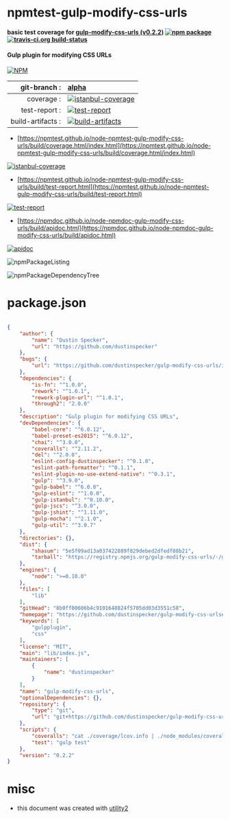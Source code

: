 # npmtest-gulp-modify-css-urls

#### basic test coverage for  [gulp-modify-css-urls (v0.2.2)](https://github.com/dustinspecker/gulp-modify-css-urls#readme)  [![npm package](https://img.shields.io/npm/v/npmtest-gulp-modify-css-urls.svg?style=flat-square)](https://www.npmjs.org/package/npmtest-gulp-modify-css-urls) [![travis-ci.org build-status](https://api.travis-ci.org/npmtest/node-npmtest-gulp-modify-css-urls.svg)](https://travis-ci.org/npmtest/node-npmtest-gulp-modify-css-urls)

#### Gulp plugin for modifying CSS URLs

[![NPM](https://nodei.co/npm/gulp-modify-css-urls.png?downloads=true&downloadRank=true&stars=true)](https://www.npmjs.com/package/gulp-modify-css-urls)

| git-branch : | [alpha](https://github.com/npmtest/node-npmtest-gulp-modify-css-urls/tree/alpha)|
|--:|:--|
| coverage : | [![istanbul-coverage](https://npmtest.github.io/node-npmtest-gulp-modify-css-urls/build/coverage.badge.svg)](https://npmtest.github.io/node-npmtest-gulp-modify-css-urls/build/coverage.html/index.html)|
| test-report : | [![test-report](https://npmtest.github.io/node-npmtest-gulp-modify-css-urls/build/test-report.badge.svg)](https://npmtest.github.io/node-npmtest-gulp-modify-css-urls/build/test-report.html)|
| build-artifacts : | [![build-artifacts](https://npmtest.github.io/node-npmtest-gulp-modify-css-urls/glyphicons_144_folder_open.png)](https://github.com/npmtest/node-npmtest-gulp-modify-css-urls/tree/gh-pages/build)|

- [https://npmtest.github.io/node-npmtest-gulp-modify-css-urls/build/coverage.html/index.html](https://npmtest.github.io/node-npmtest-gulp-modify-css-urls/build/coverage.html/index.html)

[![istanbul-coverage](https://npmtest.github.io/node-npmtest-gulp-modify-css-urls/build/screenCapture.buildCi.browser.%252Ftmp%252Fbuild%252Fcoverage.lib.html.png)](https://npmtest.github.io/node-npmtest-gulp-modify-css-urls/build/coverage.html/index.html)

- [https://npmtest.github.io/node-npmtest-gulp-modify-css-urls/build/test-report.html](https://npmtest.github.io/node-npmtest-gulp-modify-css-urls/build/test-report.html)

[![test-report](https://npmtest.github.io/node-npmtest-gulp-modify-css-urls/build/screenCapture.buildCi.browser.%252Ftmp%252Fbuild%252Ftest-report.html.png)](https://npmtest.github.io/node-npmtest-gulp-modify-css-urls/build/test-report.html)

- [https://npmdoc.github.io/node-npmdoc-gulp-modify-css-urls/build/apidoc.html](https://npmdoc.github.io/node-npmdoc-gulp-modify-css-urls/build/apidoc.html)

[![apidoc](https://npmdoc.github.io/node-npmdoc-gulp-modify-css-urls/build/screenCapture.buildCi.browser.%252Ftmp%252Fbuild%252Fapidoc.html.png)](https://npmdoc.github.io/node-npmdoc-gulp-modify-css-urls/build/apidoc.html)

![npmPackageListing](https://npmtest.github.io/node-npmtest-gulp-modify-css-urls/build/screenCapture.npmPackageListing.svg)

![npmPackageDependencyTree](https://npmtest.github.io/node-npmtest-gulp-modify-css-urls/build/screenCapture.npmPackageDependencyTree.svg)



# package.json

```json

{
    "author": {
        "name": "Dustin Specker",
        "url": "https://github.com/dustinspecker"
    },
    "bugs": {
        "url": "https://github.com/dustinspecker/gulp-modify-css-urls/issues"
    },
    "dependencies": {
        "is-fn": "^1.0.0",
        "rework": "^1.0.1",
        "rework-plugin-url": "^1.0.1",
        "through2": "2.0.0"
    },
    "description": "Gulp plugin for modifying CSS URLs",
    "devDependencies": {
        "babel-core": "^6.0.12",
        "babel-preset-es2015": "^6.0.12",
        "chai": "^3.0.0",
        "coveralls": "^2.11.2",
        "del": "^2.0.0",
        "eslint-config-dustinspecker": "^0.1.0",
        "eslint-path-formatter": "^0.1.1",
        "eslint-plugin-no-use-extend-native": "^0.3.1",
        "gulp": "^3.9.0",
        "gulp-babel": "^6.0.0",
        "gulp-eslint": "^1.0.0",
        "gulp-istanbul": "^0.10.0",
        "gulp-jscs": "^3.0.0",
        "gulp-jshint": "^1.11.0",
        "gulp-mocha": "^2.1.0",
        "gulp-util": "^3.0.7"
    },
    "directories": {},
    "dist": {
        "shasum": "5e5f09ad13a037422889f829debed2dfedf88b21",
        "tarball": "https://registry.npmjs.org/gulp-modify-css-urls/-/gulp-modify-css-urls-0.2.2.tgz"
    },
    "engines": {
        "node": ">=0.10.0"
    },
    "files": [
        "lib"
    ],
    "gitHead": "8b0ff00606b4c9101648824f5705dd03d3551c58",
    "homepage": "https://github.com/dustinspecker/gulp-modify-css-urls#readme",
    "keywords": [
        "gulpplugin",
        "css"
    ],
    "license": "MIT",
    "main": "lib/index.js",
    "maintainers": [
        {
            "name": "dustinspecker"
        }
    ],
    "name": "gulp-modify-css-urls",
    "optionalDependencies": {},
    "repository": {
        "type": "git",
        "url": "git+https://github.com/dustinspecker/gulp-modify-css-urls.git"
    },
    "scripts": {
        "coveralls": "cat ./coverage/lcov.info | ./node_modules/coveralls/bin/coveralls.js",
        "test": "gulp test"
    },
    "version": "0.2.2"
}
```



# misc
- this document was created with [utility2](https://github.com/kaizhu256/node-utility2)
